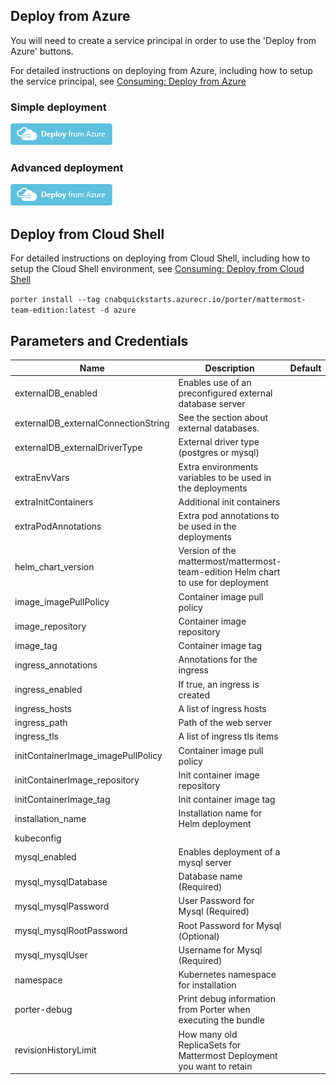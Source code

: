 ## Deploy from Azure


You will need to create a service principal in order to use the 'Deploy from Azure' buttons.


For detailed instructions on deploying from Azure, including how to setup the service principal, see [Consuming: Deploy from Azure](../../docs/consuming.md#deploy-from-azure)

### Simple deployment


<a href="https://portal.azure.com/#create/Microsoft.Template/uri/https%3A%2F%2Fraw.githubusercontent.com%2FAzure%2Fazure-cnab-quickstarts%2Fmaster%2Fporter%2Fmattermost-team-edition%2Fazuredeploy-simple.json" target="_blank"><img src="https://raw.githubusercontent.com/endjin/CNAB.Quickstarts/master/images/Deploy-from-Azure.png"/></a>

### Advanced deployment


<a href="https://portal.azure.com/#create/Microsoft.Template/uri/https%3A%2F%2Fraw.githubusercontent.com%2FAzure%2Fazure-cnab-quickstarts%2Fmaster%2Fporter%2Fmattermost-team-edition%2Fazuredeploy-advanced.json" target="_blank"><img src="https://raw.githubusercontent.com/endjin/CNAB.Quickstarts/master/images/Deploy-from-Azure.png"/></a>


## Deploy from Cloud Shell


For detailed instructions on deploying from Cloud Shell, including how to setup the Cloud Shell environment, see [Consuming: Deploy from Cloud Shell](../../docs/consuming.md#deploy-from-cloud-shell)


```porter install --tag cnabquickstarts.azurecr.io/porter/mattermost-team-edition:latest -d azure```


## Parameters and Credentials

 | Name | Description | Default | Required | 
 | --- | --- | --- | --- | 
 | externalDB_enabled | Enables use of an preconfigured external database server |  | No
externalDB_externalConnectionString | See the section about external databases. |  | No
externalDB_externalDriverType | External driver type (postgres or mysql) |  | No
extraEnvVars | Extra environments variables to be used in the deployments |  | No
extraInitContainers | Additional init containers |  | No
extraPodAnnotations | Extra pod annotations to be used in the deployments |  | No
helm_chart_version | Version of the mattermost/mattermost-team-edition Helm chart to use for deployment |  | No
image_imagePullPolicy | Container image pull policy |  | No
image_repository | Container image repository |  | No
image_tag | Container image tag |  | No
ingress_annotations | Annotations for the ingress |  | No
ingress_enabled | If true, an ingress is created |  | No
ingress_hosts | A list of ingress hosts |  | No
ingress_path | Path of the web server |  | No
ingress_tls | A list of ingress tls items |  | No
initContainerImage_imagePullPolicy | Container image pull policy |  | No
initContainerImage_repository | Init container image repository |  | No
initContainerImage_tag | Init container image tag |  | No
installation_name | Installation name for Helm deployment |  | No
kubeconfig |  |  | Yes
mysql_enabled | Enables deployment of a mysql server |  | No
mysql_mysqlDatabase | Database name (Required) |  | No
mysql_mysqlPassword | User Password for Mysql (Required) |  | Yes
mysql_mysqlRootPassword | Root Password for Mysql (Optional) |  | No
mysql_mysqlUser | Username for Mysql (Required) |  | Yes
namespace | Kubernetes namespace for installation |  | No
porter-debug | Print debug information from Porter when executing the bundle |  | No
revisionHistoryLimit | How many old ReplicaSets for Mattermost Deployment you want to retain |  | No | 
